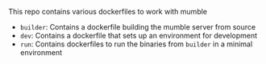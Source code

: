 This repo contains various dockerfiles to work with mumble

* `builder`: Contains a dockerfile building the mumble server from source
* `dev`: Contains a dockerfile that sets up an environment for development
* `run`: Contains dockerfiles to run the binaries from `builder` in a minimal environment